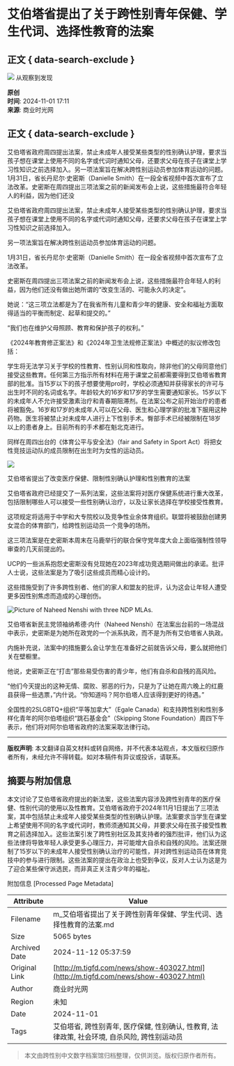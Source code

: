 # 艾伯塔省提出了关于跨性别青年保健、学生代词、选择性教育的法案

## 正文 { data-search-exclude }


![](http://www.tigfd.com/file/upload/202312/03/153314641.png) 
从观察到发现

**原创**  
**时间**: 2024-11-01 17:11  
**来源**: 商业时光网  

## 正文 { data-search-exclude }

艾伯塔省政府周四提出法案，禁止未成年人接受某些类型的性别确认护理，要求当孩子想在课堂上使用不同的名字或代词时通知父母，还要求父母在孩子在课堂上学习性知识之前选择加入。另一项法案旨在解决跨性别运动员参加体育运动的问题。1月31日，省长丹尼尔·史密斯（Danielle Smith）在一段全省视频中首次宣布了立法改革。史密斯在周四提出三项法案之前的新闻发布会上说，这些措施最符合年轻人的利益，因为他们还没

艾伯塔省政府周四提出法案，禁止未成年人接受某些类型的性别确认护理，要求当孩子想在课堂上使用不同的名字或代词时通知父母，还要求父母在孩子在课堂上学习性知识之前选择加入。

另一项法案旨在解决跨性别运动员参加体育运动的问题。

1月31日，省长丹尼尔·史密斯（Danielle Smith）在一段全省视频中首次宣布了立法改革。

史密斯在周四提出三项法案之前的新闻发布会上说，这些措施最符合年轻人的利益，因为他们还没有做出她所谓的“改变生活的、可能永久的决定”。

她说：“这三项立法都是为了在我省所有儿童和青少年的健康、安全和福祉方面取得适当的平衡而制定、起草和提交的。”

“我们也在维护父母照顾、教育和保护孩子的权利。”

《2024年教育修正案法》和《2024年卫生法规修正案法》中概述的拟议修改包括：

学生将无法学习关于学校的性教育、性别认同和性取向，除非他们的父母同意他们接受这些教育。任何第三方指示所有材料在用于课堂之前都需要得到艾伯塔省教育部的批准。当15岁以下的孩子想要使用pro时，学校必须通知并获得家长的许可与出生时不同的名词或名字。年龄较大的16岁和17岁的学生需要通知家长。15岁以下的未成年人不允许接受激素治疗和青春期阻滞剂。在法案公布之前开始治疗的患者将被豁免。16岁和17岁的未成年人可以在父母、医生和心理学家的批准下服用这种药物。医生将被禁止对未成年人进行上下性别手术。臀部手术已经被限制在18岁以上的患者身上。目前所有的手术都在魁北克进行。

同样在周四出台的《体育公平与安全法》（fair and Safety in Sport Act）将把女性竞技运动队的成员限制在出生时为女性的运动员。

![](http://www.tigfd.com/file/upload/202411/01/171148191.jpg)

艾伯塔省提出了改变医疗保健、限制性别确认护理和性别教育的法案

艾伯塔省政府已经提交了一系列法案，这些法案将对医疗保健系统进行重大改革，包括限制哪些人可以接受一些性别确认治疗，以及让家长选择在学校接受性教育。

这项规定将适用于中学和大专院校以及竞争性业余体育组织。联盟将被鼓励创建男女混合的体育部门，给跨性别运动员一个竞争的场所。

这三项法案是在史密斯本周末在马鹿举行的联合保守党年度大会上面临强制性领导审查的几天前提出的。

UCP的一些派系抱怨史密斯没有兑现她在2023年成功竞选期间做出的承诺。批评人士说，这些法案是为了吸引这些成员而精心设计的。

这些措施受到了许多跨性别者、他们的家人和盟友的批评，认为这会让年轻人遭受更多因性别焦虑而造成的心理创伤。

![Picture of Naheed Nenshi with three NDP MLAs. ](http://www.tigfd.com/file/upload/202411/01/171148111.jpg)

艾伯塔省新民主党领袖纳希德·内什（Naheed Nenshi）在法案出台前的一场混战中表示，史密斯是为她所在政党的一个派系执政，而不是为所有艾伯塔省人执政。

内施补充说，法案中的措施要么会让学生在准备好之前就告诉父母，要么就把他们关在壁橱里。

他说，史密斯正在“打击”那些易受伤害的青少年，他们有自杀和自残的高风险。

“他们今天提出的这种无情、腐败、邪恶的行为，只是为了让她在周六晚上的红鹿县获得一些选票，”内什说。“你知道吗？阿尔伯塔人应该得到更好的待遇。”

全国性的2SLGBTQ+组织“平等加拿大”（Egale Canada）和支持跨性别和性别多样化青年的阿尔伯塔组织“跳石基金会”（Skipping Stone Foundation）周四下午表示，他们将对阿尔伯塔省政府的法案采取法律行动。

---

**版权声明**: 本文翻译自英文材料或转自网络，并不代表本站观点，本文版权归原作者所有，未经允许不得转载。如对本稿件有异议或投诉，请联系。

## 摘要与附加信息

<!-- tcd_abstract -->
本文讨论了艾伯塔省政府提出的新法案，这些法案内容涉及跨性别青年的医疗保健、性别代词的使用以及性教育。艾伯塔省政府于2024年11月1日提出了三项法案，其中包括禁止未成年人接受某些类型的性别确认护理。法案要求当学生在课堂上希望使用不同的名字或代词时，教师须通知其父母，并要求父母在孩子接受性教育之前选择加入。这些法案引发了跨性别社区及其支持者的强烈批评，他们认为这些法律将导致年轻人承受更多心理压力，并可能增大自杀和自残的风险。法案还限制了15岁以下的未成年人接受性别确认治疗的可能性，并对跨性别运动员在体育竞技中的参与进行限制。这些法案的提出在政治上也受到争议，反对人士认为这是为了迎合某些保守派选民，而非真正关注青少年的福祉。
<!-- tcd_abstract_end -->

附加信息 [Processed Page Metadata]

| Attribute       | Value                                  |
|-----------------|----------------------------------------|
| Filename        | m_艾伯塔省提出了关于跨性别青年保健、学生代词、选择性教育的法案.md                             |
| Size            | 5065 bytes                           |
| Archived Date   | 2024-11-12 05:37:59                             |
| Original Link   | [http://m.tigfd.com/news/show-403027.html](http://m.tigfd.com/news/show-403027.html)                       |
| Author          | 商业时光网                               |
| Region          | 未知                               |
| Date            | 2024-11-01                                 |
| Tags            | 艾伯塔省, 跨性别青年, 医疗保健, 性别确认, 性教育, 法律政策, 社会环境, 自杀风险, 跨性别运动员                                 |
>
> 本文由跨性别中文数字档案馆归档整理，仅供浏览。版权归原作者所有。
>